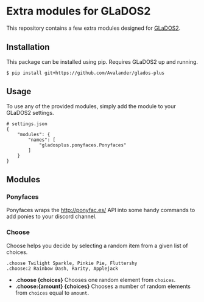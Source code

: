 # Extra modules for GLaDOS2

This repository contains a few extra modules designed for [GLaDOS2](https://github.com/TheComet93/GLaDOS2).

## Installation

This package can be installed using pip. Requires GLaDOS2 up and running.
```
$ pip install git+https://github.com/Avalander/glados-plus
```

## Usage

To use any of the provided modules, simply add the module to your GLaDOS2 settings.
```
# settings.json
{
	"modules": {
		"names": [
			"gladosplus.ponyfaces.Ponyfaces"
		]
	}
}
```

## Modules

### Ponyfaces

Ponyfaces wraps the http://ponyfac.es/ API into some handy commands to add ponies to your discord channel.

### Choose

Choose helps you decide by selecting a random item from a given list of choices.
```
.choose Twilight Sparkle, Pinkie Pie, Fluttershy
.choose:2 Rainbow Dash, Rarity, Applejack
```
- **.choose {choices}** Chooses one random element from `choices`.
- **.choose:{amount} {choices}** Chooses a number of random elements from `choices` equal to `amount`.
